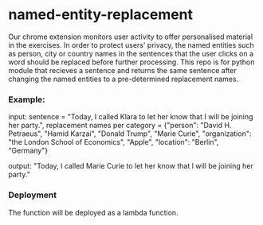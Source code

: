 # named-entity-replacement


Our chrome extension monitors user activity to offer personalised material in the exercises. In order to protect users' privacy, the named entities such as person, city or country names in the sentences that the user clicks on a word should be replaced before further processing. This repo is for python module that recieves a sentence and returns the same sentence after changing the named entities to a pre-determined replacement names.


### Example:
  input:
  sentence = "Today, I called Klara to let her know that I will be joining her party.",
  replacement names per category = {"person": "David H. Petraeus", "Hamid Karzai", "Donald Trump", "Marie Curie", "organization": "the London School of Economics", "Apple", "location": "Berlin", "Germany"}
  
  output:
  "Today, I called Marie Curie to let her know that I will be joining her party."
 
 
### Deployment

The function will be deployed as a lambda function.  

